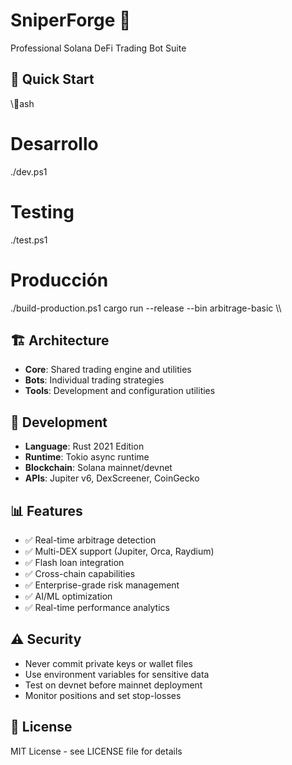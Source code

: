 # SniperForge 🎯

Professional Solana DeFi Trading Bot Suite

## 🚀 Quick Start

\\\ash
# Desarrollo
./dev.ps1

# Testing
./test.ps1

# Producción
./build-production.ps1
cargo run --release --bin arbitrage-basic
\\\

## 🏗️ Architecture

- **Core**: Shared trading engine and utilities
- **Bots**: Individual trading strategies
- **Tools**: Development and configuration utilities

## 🔧 Development

- **Language**: Rust 2021 Edition
- **Runtime**: Tokio async runtime
- **Blockchain**: Solana mainnet/devnet
- **APIs**: Jupiter v6, DexScreener, CoinGecko

## 📊 Features

- ✅ Real-time arbitrage detection
- ✅ Multi-DEX support (Jupiter, Orca, Raydium)
- ✅ Flash loan integration
- ✅ Cross-chain capabilities
- ✅ Enterprise-grade risk management
- ✅ AI/ML optimization
- ✅ Real-time performance analytics

## ⚠️ Security

- Never commit private keys or wallet files
- Use environment variables for sensitive data
- Test on devnet before mainnet deployment
- Monitor positions and set stop-losses

## 📄 License

MIT License - see LICENSE file for details
